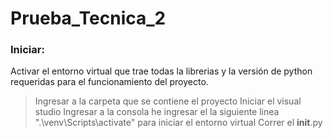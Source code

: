 # Prueba_Tecnica_2

### Iniciar:

Activar el entorno virtual que trae todas la librerias y la versión de python requeridas para el funcionamiento del proyecto.

> Ingresar a la carpeta que se contiene el proyecto
> Iniciar el visual studio
> Ingresar a la consola he ingresar el la siguiente linea ".\venv\Scripts\activate" para iniciar el entorno virtual
> Correr el __init__.py
